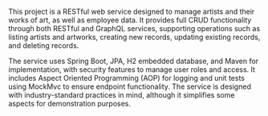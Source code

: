 This project is a RESTful web service designed to manage artists and their works of art, as well as employee data. It provides full CRUD functionality through both RESTful and GraphQL services, supporting operations such as listing artists and artworks, creating new records, updating existing records, and deleting records.

The service uses Spring Boot, JPA, H2 embedded database, and Maven for implementation, with security features to manage user roles and access. It includes Aspect Oriented Programming (AOP) for logging and unit tests using MockMvc to ensure endpoint functionality. The service is designed with industry-standard practices in mind, although it simplifies some aspects for demonstration purposes.
